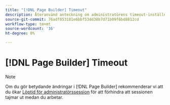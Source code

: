 ```yaml
---
title: "[!DNL Page Builder] Timeout"
description: Återanvänd anteckning om administratörens timeout-inställning
source-git-commit: 76adf853181e6bbf53dd38b7d71b09f6bd8812cd
workflow-type: tm+mt
source-wordcount: '36'
ht-degree: 0%

---
```


# [!DNL Page Builder] Timeout

>[!NOTE]
>
>Om du gör betydande ändringar i [!DNL Page Builder] rekommenderar vi att du ökar [Löptid för administratörssession](../systems/security-admin.md) för att förhindra att sessionen tajmar ut medan du arbetar.
